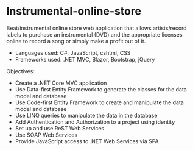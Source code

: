 # Instrumental-online-store

Beat/instrumental online store web application that allows artists/record labels to purchase an instrumental (DVD) and the appropriate licenses online to record a song or simply make a profit out of it.

- Languages used: C#, JavaScript, cshtml, CSS
- Frameworks used: .NET MVC, Blazor, Bootstrap, jQuery

Objectives:
* Create a .NET Core MVC application
* Use Data-first Entity Framework to generate the classes for the data model and database
* Use Code-first Entity Framework to create and manipulate the data model and database
* Use LINQ queries to manipulate the data in the database
* Add Authentication and Authorization to a project using identity
* Set up and use ReST Web Services
* Use SOAP Web Services
* Provide JavaScript access to .NET Web Services via SPA
